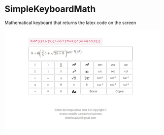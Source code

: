# SimpleKeyboardMath

Mathematical keyboard that returns the latex code on the screen

![alt text](https://github.com/BrunoRCE/SimpleKeyboardMath/blob/master/simpleKeyboardMath.png)
